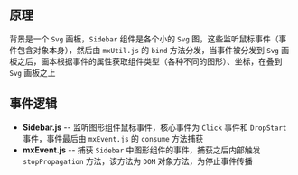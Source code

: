 ## 原理
背景是一个 `Svg` 画板，`Sidebar` 组件是各个小的 `Svg` 图，这些监听鼠标事件（事件包含对象本身），然后由 `mxUtil.js` 的 `bind` 方法分发，当事件被分发到 `Svg` 画板之后，画本根据事件的属性获取组件类型（各种不同的图形）、坐标，在叠到 `Svg` 画板之上

## 事件逻辑
* **Sidebar.js** -- 监听图形组件鼠标事件，核心事件为 `Click` 事件和 `DropStart` 事件，事件最后由 `mxEvent.js` 的 `consume` 方法捕获
* **mxEvent.js** -- 捕获 `Sidebar` 中图形组件的事件，捕获之后内部触发 `stopPropagation` 方法，该方法为 `DOM` 对象方法，为停止事件传播
